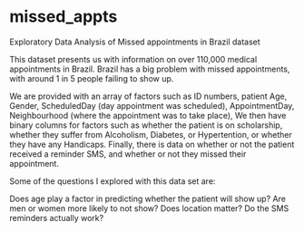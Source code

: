 # missed_appts
Exploratory Data Analysis of Missed appointments in Brazil dataset

This dataset presents us with information on over 110,000 medical appointments in Brazil. Brazil has a big problem with missed appointments, with around 1 in 5 people failing to show up.

We are provided with an array of factors such as ID numbers, patient Age, Gender, ScheduledDay (day appointment was scheduled), AppointmentDay, Neighbourhood (where the appointment was to take place), We then have binary columns for factors such as whether the patient is on scholarship, whether they suffer from Alcoholism, Diabetes, or Hypertention, or whether they have any Handicaps. Finally, there is data on whether or not the patient received a reminder SMS, and whether or not they missed their appointment.

Some of the questions I explored with this data set are:

Does age play a factor in predicting whether the patient will show up?
Are men or women more likely to not show?
Does location matter?
Do the SMS reminders actually work?
